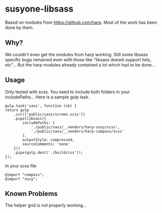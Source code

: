 susyone-libsass
===============

Based on modules from https://github.com/harp. Most of the work has been done by them.



## Why?
We couldn't even get the modules from harp working. Still some libsass specific bugs remained even with those like "libsass doesnt support lists, etc"... But the harp modules already contained a lot which had to be done...

## Usage
Only tested with scss. You need to include both folders in your includePaths... Here is a sample gulp task.



	gulp.task('sass', function (cb) {
    return gulp
        .src(['public/sass/screen.scss'])
        .pipe(libsass({
            includePaths: [
                './public/sass/__vendors/harp-susy/scss',
                './public/sass/__vendors/harp-compass/scss'
            ],
            outputStyle: compressed,
            sourceComments: 'none'
        }))
        .pipe(gulp.dest('./build/css'));
	});

In your scss file
	
	@import "compass";
	@import "susy";


## Known Problems
The helper grid is not properly working...

